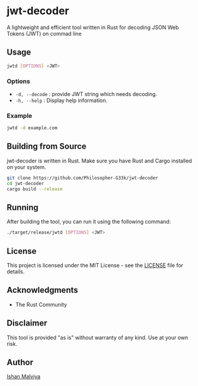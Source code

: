 # jwt-decoder
A lightweight and efficient tool written in Rust for decoding JSON Web Tokens (JWT) on commad line

## Usage

```bash
jwtd [OPTIONS] <JWT>
```

### Options

- `-d, --decode` : provide JWT string which needs decoding.
- `-h, --help`  : Display help information.

### Example

```bash
jwtd -d example.com
```

## Building from Source

jwt-decoder is written in Rust. Make sure you have Rust and Cargo installed on your system.

```bash
git clone https://github.com/Philosopher-G33k/jwt-decoder
cd jwt-decoder
cargo build --release
```

## Running

After building the tool, you can run it using the following command:

```bash
./target/release/jwtd [OPTIONS] <JWT>
```

## License

This project is licensed under the MIT License - see the [LICENSE](LICENSE) file for details.


## Acknowledgments

- The Rust Community

## Disclaimer

This tool is provided "as is" without warranty of any kind. Use at your own risk.

## Author

[Ishan Malviya](https://github.com/Philosopher-G33k)
